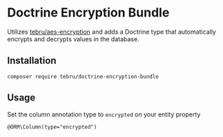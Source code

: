 # Doctrine Encryption Bundle
Utilizes [tebru/aes-encryption](https://github.com/tebru/aes-encryption) and adds a Doctrine type that automatically
encrypts and decrypts values in the database.

## Installation

    composer require tebru/doctrine-encryption-bundle
    
## Usage
Set the column annotation type to `encrypted` on your entity property

    @ORM\Column(type="encrypted")
